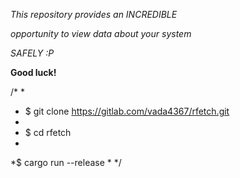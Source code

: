 *This repository provides an INCREDIBLE*

*opportunity to view data about your system*

*SAFELY :P*


**Good luck!**


/*
 *
 * $ git clone https://gitlab.com/vada4367/rfetch.git
 *
 * $ cd rfetch
 *
 *$ cargo run --release
 *
 */

